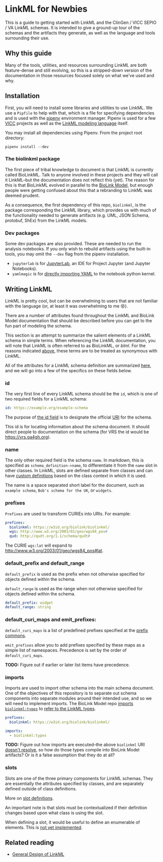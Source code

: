 # LinkML for Newbies
This is a guide to getting started with LinkML and the ClinGen / VICC
SEPIO / VA LinkML schemas. It is intended to give a ground-up tour of the
schemas and the artifacts they generate, as well as the language and tools
surrounding their use.

## Why this guide
Many of the tools, utilities, and resources surrounding LinkML are both
feature-dense and still evolving, so this is a stripped-down version of the
documentation in those resources focused solely on what we've used and why.

## Installation
First, you will need to install some libraries and utilities to use LinkML.
We use a `Pipfile` to help with that, which is a file for specifying
dependencies and is used with the [pipenv](https://github.com/pypa/pipenv)
environment manager. Pipenv is used for a few
[VICC](http://github.com/cancervariants/) projects as well as the [LinkML
modeling language](https://github.com/biolink/biolinkml) itself.

You may install all dependencies using Pipenv. From the project root directory:
```shell
pipenv install --dev
```

### The biolinkml package
The first piece of tribal knowledge to document is that LinkML is currently
called BioLinkML. Talk to anyone involved in these projects and they will call
it LinkML–but the documentation does not reflect this (yet). The reason for this
is that BioLinkML evolved in parallel to the
[BioLink Model](https://github.com/biolink/biolink-model), but enough people
were getting confused about this that a rebranding to LinkML was deemed prudent.

As a consequence, the first dependency of this repo, `biolinkml`, is the
package corresponding the LinkML library, which provides us with much of the
functionality needed to generate artifacts (e.g. UML, JSON Schema, protobuf,
ShEx) from the LinkML models.

### Dev packages
Some dev packages are also provided. These are needed to run the analysis
notebooks. If you only wish to rebuild artifacts using the built-in tools,
you may omit the `--dev` flag from the pipenv installation.

- `jupyterlab` is for [JupyterLab](https://jupyterlab.readthedocs.io/en/stable/),
  an IDE for Project Jupyter (and Jupyter Notebooks).
- `yamlmagic` is for [directly importing YAML]()
  to the notebook python kernel.

## Writing LinkML
LinkML is pretty cool, but can be overwhelming to users that are not familiar
with the language (or, at least it was overwhelming to me 😵).

There are a number of attributes found throughout the LinkML and BioLink Model
documentation that should be described before you can get to the fun part of
modeling the schema.

This section is an attempt to summarize the salient elements of a LinkML
schema in simple terms. When referencing the LinkML documentation, you will
note that LinkML is often referred to as BioLinkML, or _blml_. For the reasons
indicated [above](#the-biolinkml-package), these terms are to be treated as
synonymous with LinkML.

All of the attributes for a LinkML schema definition are summarized
[here](https://biolink.github.io/biolinkml/docs/SchemaDefinition), and we will
go into a few of the specifics on these fields below.

### id
The very first line of every LinkML schema should be the `id`, which is one of
two required fields for a LinkML schema:
```yaml
id: https://example.org/example-schema
```
The purpose of [the id field](https://biolink.github.io/biolinkml/docs/id)
is to designate the official [URI]() for the schema.

This id is for locating information about the schema document. It should direct
people to documentation on the schema (for VRS the id would be
https://vrs.ga4gh.org).

### name
The only other required field is the schema `name`. In markdown, this is
specified as `schema_definition->name`, to differentiate it from the `name`
slot in other classes. In LinkML, slots are defined separate from classes and
can have [custom definitions](https://biolink.github.io/biolinkml/docs/slot_usage.html)
based on the class context in which it is used.

The name is a space separated short label for the document, such as
`example schema`, `Bob's schema for the UK`, or `widgets`.

### prefixes
`Prefixes` are used to transform CURIEs into URIs. For example:
```yaml
prefixes:
  biolinkml: https://w3id.org/biolink/biolinkml/
  wgs: http://www.w3.org/2003/01/geo/wgs84_pos#
  qud: http://qudt.org/1.1/schema/qudt#
```
The CURIE `wgs:lat` will expand to http://www.w3.org/2003/01/geo/wgs84_pos#lat.

### default_prefix and default_range
`default_prefix` is used as the prefix when not otherwise specified for objects
defined within the schema.

`default_range` is used as the range when not otherwise specified for objects
defined within the schema.

```yaml
default_prefix: widget
default_range: string
```

### default_curi_maps and emit_prefixes:
`default_curi_maps` is a list of predefined prefixes specified at the [prefix
commons](https://github.com/prefixcommons/biocontext/tree/master/registry).

`emit_prefixes` allow you to add prefixes specified by these maps as a simple
list of namespaces. Precedence is set by the order of `default_curi_maps`.

**TODO:** Figure out if earlier or later list items have precedence.

### imports
Imports are used to import other schema into the main schema document. One of
the objectives of this repository is to separate out schema components into
separate modules around their intended use, and so we will need to implement
imports. The BioLink Model repo [imports
`biolinkml:types`](https://github.com/biolink/biolink-model/blob/master/biolink-model.yaml#L172-L173)
to [refer to the LinkML types](https://github.com/biolink/biolinkml/blob/master/includes/types.yaml).

```yaml
prefixes:
  biolinkml: https://w3id.org/biolink/biolinkml/

imports:
  - biolinkml:types
```

**TODO:** Figure out how imports are executed–the above `biolinkml` URI [doesn't
resolve](https://biolink.github.io/biolinkml/includes/types), so how do those
types compile into BioLink Model artifacts? Or is it a false assumption that
they do at all?

### slots
Slots are one of the three primary components for LinkML schemas. They are
essentially the attributes specified by classes, and are separately defined
outside of class definitions.

More on [slot definitions](https://biolink.github.io/biolinkml/docs/SlotDefinition).

An important note is that slots must be contextualized if their definition
changes based upon what class is using the slot.

When defining a slot, it would be useful to define an enumerable of elements.
This is [not yet implemented](https://github.com/biolink/biolinkml/issues/170).

## Related reading
- [General Design of LinkML](https://github.com/biolink/biolinkml/blob/master/SPECIFICATION.md)
